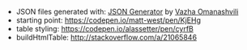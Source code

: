 * JSON files generated with: [JSON Generator](http://www.json-generator.com/) by [Vazha Omanashvili](http://rainum.me/)
* starting point: https://codepen.io/matt-west/pen/KjEHg
* table styling: https://codepen.io/alassetter/pen/cyrfB
* buildHtmlTable: http://stackoverflow.com/a/21065846
